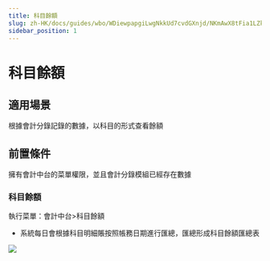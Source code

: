 ```yaml
---
title: 科目餘額
slug: zh-HK/docs/guides/wbo/WDiewpapgiLwgNkkUd7cvdGXnjd/NKmAwX8tFia1LZkpNVGcfyuwnRf
sidebar_position: 1
---
```



# 科目餘額

## 適用場景

根據會計分錄記錄的數據，以科目的形式查看餘額

## 前置條件 

擁有會計中台的菜單權限，並且會計分錄模組已經存在數據

### 科目餘額

執行菜單：會計中台&gt;科目餘額

- 系統每日會根據科目明細賬按照帳務日期進行匯總，匯總形成科目餘額匯總表

<img src="/assets/ZsaPbBjEKoD0utxcuFIcqK8snPb.png"/>

